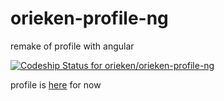 # orieken-profile-ng
remake of profile with angular

[ ![Codeship Status for orieken/orieken-profile-ng](https://codeship.com/projects/2b96e0b0-b1aa-0132-e195-32bd639983ea/status?branch=master)](https://codeship.com/projects/69891)

profile is [here](http://orieken-ng.herokuapp.com/) for now 
